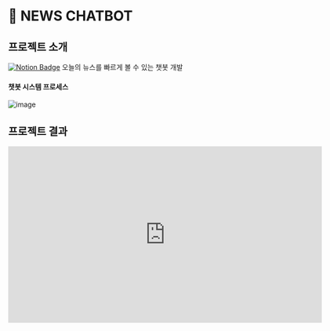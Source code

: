 # 💬 NEWS CHATBOT

## 프로젝트 소개 

[![Notion Badge](http://img.shields.io/badge/-Introduce-F6F6F6?style=flat-square&logo=notion&logoColor=black&link=https://www.notion.so/NLP-Text-Summarization-3c9eea5321f846a28a5efdfa8cdd727d)](https://www.notion.so/NLP-Text-Summarization-3c9eea5321f846a28a5efdfa8cdd727d)
오늘의 뉴스를 빠르게 볼 수 있는 챗봇 개발

#### 챗봇 시스템 프로세스

![image](https://user-images.githubusercontent.com/40276516/98138986-03910580-1f07-11eb-8c9a-2a5ee862dac7.png)

<!--#### 포스터
![image](https://user-images.githubusercontent.com/40276516/98444224-d84f2600-2153-11eb-96b7-9291f0513f8f.png)
#### 결과영상
- [챗봇 시스템 결과영상](https://s3.us-west-2.amazonaws.com/secure.notion-static.com/71314408-7f39-4bb9-a853-a6f8b67f0674/RPReplay_Final1604427556.mp4?X-Amz-Algorithm=AWS4-HMAC-SHA256&X-Amz-Credential=AKIAT73L2G45O3KS52Y5%2F20201109%2Fus-west-2%2Fs3%2Faws4_request&X-Amz-Date=20201109T125036Z&X-Amz-Expires=86400&X-Amz-Signature=d8d3067253371295c36614079b1e312b74a9e1fec420b7aab1960e0163778bca&X-Amz-SignedHeaders=host&response-content-disposition=filename%20%3D%22RPReplay_Final1604427556.MP4.mp4%22)-->

## 프로젝트 결과

<iframe width="640" height="360" src="https://youtu.be/qXHcKsqw4J8" frameborder="0" gesture="media" allowfullscreen=""></iframe>
